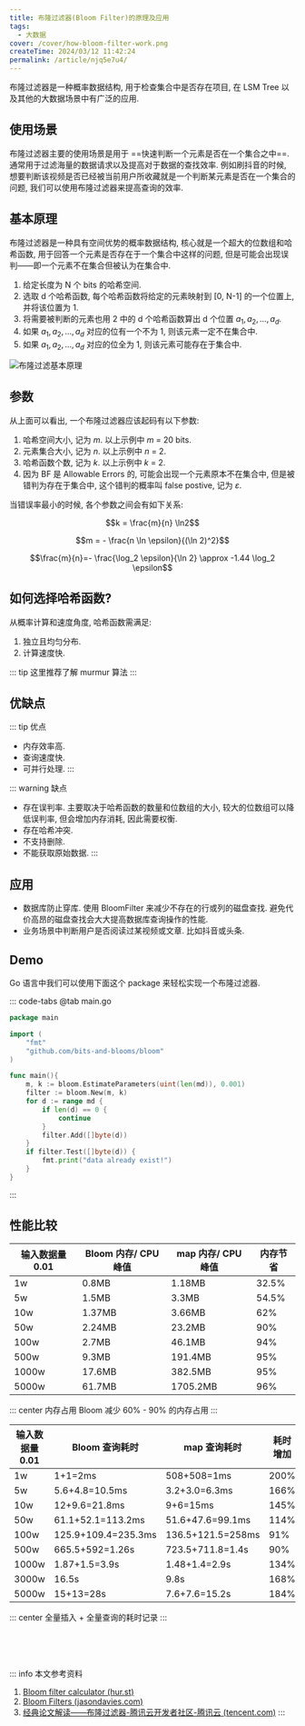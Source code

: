 ```yaml
---
title: 布隆过滤器(Bloom Filter)的原理及应用
tags:
  - 大数据
cover: /cover/how-bloom-filter-work.png
createTime: 2024/03/12 11:42:24
permalink: /article/njq5e7u4/
---
```

布隆过滤器是一种概率数据结构, 用于检查集合中是否存在项目, 在 LSM Tree 以及其他的大数据场景中有广泛的应用.
<!-- more -->

## 使用场景
布隆过滤器主要的使用场景是用于 ==快速判断一个元素是否在一个集合之中==. 通常用于过滤海量的数据请求以及提高对于数据的查找效率. 例如刷抖音的时候, 想要判断该视频是否已经被当前用户所收藏就是一个判断某元素是否在一个集合的问题, 我们可以使用布隆过滤器来提高查询的效率.

## 基本原理
布隆过滤器是一种具有空间优势的概率数据结构, 核心就是一个超大的位数组和哈希函数, 用于回答一个元素是否存在于一个集合中这样的问题, 但是可能会出现误判——即一个元素不在集合但被认为在集合中.
1. 给定长度为 N 个 bits 的哈希空间.
2. 选取 d 个哈希函数, 每个哈希函数将给定的元素映射到 [0, N-1] 的一个位置上, 并将该位置为 1.
3. 将需要被判断的元素也用 2 中的 d 个哈希函数算出 d 个位置 $a_1, a_2, \dots , a_d$.
4. 如果 $a_1, a_2, \dots , a_d$ 对应的位有一个不为 1, 则该元素一定不在集合中.
5. 如果 $a_1, a_2, \dots , a_d$ 对应的位全为 1, 则该元素可能存在于集合中.

![布隆过滤基本原理](/illustration/bloom-filter.png)

## 参数
从上面可以看出, 一个布隆过滤器应该起码有以下参数:

1. 哈希空间大小, 记为 $m$. 以上示例中 $m$ = 20 bits.
2. 元素集合大小, 记为 $n$. 以上示例中 $n$ = 2.
3. 哈希函数个数, 记为 $k$. 以上示例中 $k$ = 2.
4. 因为 BF 是 Allowable Errors 的, 可能会出现一个元素原本不在集合中, 但是被错判为存在于集合中, 这个错判的概率叫 false postive, 记为 $\varepsilon$.

当错误率最小的时候, 各个参数之间会有如下关系:

$$k = \frac{m}{n} \ln2$$

$$m = - \frac{n \ln \epsilon}{(\ln 2)^2}$$

$$\frac{m}{n}=- \frac{\log_2 \epsilon}{\ln 2} \approx -1.44 \log_2 \epsilon$$

## 如何选择哈希函数?
从概率计算和速度角度, 哈希函数需满足:
1. 独立且均匀分布.
2. 计算速度快.

::: tip 这里推荐了解 murmur 算法
:::

## 优缺点
::: tip 优点
- 内存效率高.
- 查询速度快.
- 可并行处理.
:::

::: warning 缺点
- 存在误判率. 主要取决于哈希函数的数量和位数组的大小, 较大的位数组可以降低误判率, 但会增加内存消耗, 因此需要权衡.
- 存在哈希冲突.
- 不支持删除.
- 不能获取原始数据.
:::

## 应用
- 数据库防止穿库. 使用 BloomFilter 来减少不存在的行或列的磁盘查找. 避免代价高昂的磁盘查找会大大提高数据库查询操作的性能.
- 业务场景中判断用户是否阅读过某视频或文章. 比如抖音或头条.

## Demo
Go 语言中我们可以使用下面这个 package 来轻松实现一个布隆过滤器.
<RepoCard repo="bits-and-blooms/bloom" />

::: code-tabs
@tab main.go
```go
package main

import (
    "fmt"
    "github.com/bits-and-blooms/bloom"
)

func main(){
    m, k := bloom.EstimateParameters(uint(len(md)), 0.001)
    filter := bloom.New(m, k)
    for d := range md {
        if len(d) == 0 {
            continue
        }
        filter.Add([]byte(d))
    }
    if filter.Test([]byte(d)) {
        fmt.print("data already exist!")
    }
}
```
:::

## 性能比较
| 输入数据量 0.01 | Bloom 内存/ CPU 峰值 | map 内存/ CPU 峰值 | 内存节省 |
| --------------- | -------------------- | ------------------ | -------- |
| 1w              | 0.8MB                | 1.18MB             | 32.5%    |
| 5w              | 1.5MB                | 3.3MB              | 54.5%    |
| 10w             | 1.37MB               | 3.66MB             | 62%      |
| 50w             | 2.24MB               | 23.2MB             | 90%      |
| 100w            | 2.7MB                | 46.1MB             | 94%      |
| 500w            | 9.3MB                | 191.4MB            | 95%      |
| 1000w           | 17.6MB               | 382.5MB            | 95%      |
| 5000w           | 61.7MB               | 1705.2MB           | 96%      |
::: center
内存占用 Bloom 减少 60% - 90% 的内存占用
:::

| 输入数据量 0.01 | Bloom 查询耗时      | map 查询耗时      | 耗时增加 |
| --------------- | ------------------- | ----------------- | -------- |
| 1w              | 1+1=2ms             | 508+508=1ms       | 200%     |
| 5w              | 5.6+4.8=10.5ms      | 3.2+3.0=6.3ms     | 166%     |
| 10w             | 12+9.6=21.8ms       | 9+6=15ms          | 145%     |
| 50w             | 61.1+52.1=113.2ms   | 51.6+47.6=99.1ms  | 114%     |
| 100w            | 125.9+109.4=235.3ms | 136.5+121.5=258ms | 91%      |
| 500w            | 665.5+592=1.26s     | 723.5+711.8=1.4s  | 90%      |
| 1000w           | 1.87+1.5=3.9s       | 1.48+1.4=2.9s     | 134%     |
| 3000w           | 16.5s               | 9.8s              | 168%     |
| 5000w           | 15+13=28s           | 7.6+7.6=15.2s     | 184%     |
::: center
全量插入 + 全量查询的耗时记录
:::

<br /><br /><br />

::: info 本文参考资料
1. [Bloom filter calculator (hur.st)](https://hur.st/bloomfilter/?n=0.01k&p=0.1&m=&k=)
2. [Bloom Filters (jasondavies.com)](https://www.jasondavies.com/bloomfilter/)
3. [经典论文解读——布隆过滤器-腾讯云开发者社区-腾讯云 (tencent.com)](https://cloud.tencent.com/developer/article/2255688)
:::
